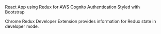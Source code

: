 React App using Redux for AWS Cognito Authentication Styled with Bootstrap

Chrome Redux Developer Extension provides information for Redux state in developer mode.



